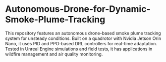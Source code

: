 # Autonomous-Drone-for-Dynamic-Smoke-Plume-Tracking
This repository features an autonomous drone-based smoke plume tracking system for unsteady conditions. Built on a quadrotor with Nvidia Jetson Orin Nano, it uses PID and PPO-based DRL controllers for real-time adaptation. Tested in Unreal Engine simulations and field tests, it has applications in wildfire management and air quality monitoring.
